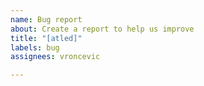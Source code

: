 ```yaml
---
name: Bug report
about: Create a report to help us improve
title: "[atled]"
labels: bug
assignees: vroncevic

---
```



